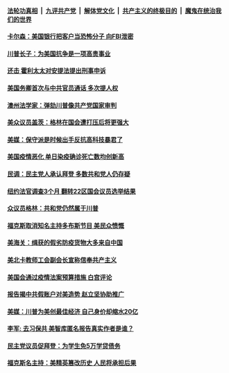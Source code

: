 

####  [法轮功真相](../../../../basic/blob/master/README.md?t=02071501) &nbsp;|&nbsp; [九评共产党](../../../../9ping.md/blob/master/README.md?t=02071501) &nbsp;|&nbsp; [解体党文化](../../../../jtdwh.md/blob/master/README.md?t=02071501)  &nbsp;|&nbsp; [共产主义的终极目的](../../../../gczydzjmd.md/blob/master/README.md?t=02071501) &nbsp;|&nbsp; [魔鬼在统治我们的世界](../../../../mgztzwmdsj.md/blob/master/README.md?t=02071501) 

#### [卡尔森：美国银行把客户当恐怖分子 向FBI泄密](../pages/soh6/471887.md?t=02071501) 
#### [川普长子：为美国抗争是一项高贵事业](../pages/soh6/471830.md?t=02071501) 
#### [还击 霍利太太对安提法提出刑事申诉](../pages/soh6/471884.md?t=02071501) 
#### [美国务卿首次与中共官员通话 多次提人权](../pages/soh6/471821.md?t=02071501) 
#### [澳州法学家：弹劾川普像共产党国家审判](../pages/soh6/471809.md?t=02071501) 
#### [美众议员盖茨：格林在国会遭打压后将更强大](../pages/soh6/471803.md?t=02071501) 
#### [美媒：保守派是时候出手反抗高科技暴君了](../pages/soh6/471794.md?t=02071501) 
#### [美国疫情恶化 单日染疫确诊死亡数均创新高](../pages/soh6/471773.md?t=02071501) 
#### [民调：民主党人承认拜登 多数共和党人仍存疑](../pages/soh6/471629.md?t=02071501) 
#### [纽约法官调查3个月 翻转22区国会议员选举结果 ](../pages/soh6/471536.md?t=02071501) 
#### [众议员格林：共和党仍然属于川普](../pages/soh6/471542.md?t=02071501) 
#### [福克斯取消知名主持多布斯节目 美民众愤慨](../pages/soh6/471545.md?t=02071501) 
#### [美海关：缉获的假劣防疫货物大多来自中国](../pages/soh6/471491.md?t=02071501) 
#### [美北卡教师工会副会长宣称信奉共产主义](../pages/soh6/471524.md?t=02071501) 
#### [美国会通过疫情法案预算措施 白宫评论](../pages/soh6/471521.md?t=02071501) 
#### [报告揭中共假账户对美造势 赵立坚协助推广](../pages/soh6/471485.md?t=02071501) 
#### [美媒：川普为美创最佳经济 自己身价却缩水20亿](../pages/soh6/471497.md?t=02071501) 
#### [李军: 去习保共 美智库匿名报告真实作者是谁？](../pages/soh6/471488.md?t=02071501) 
#### [民主党议员促拜登：为学生免5万学贷债务](../pages/soh6/471479.md?t=02071501) 
#### [福克斯名主持：美精英篡改历史 人民将承担后果](../pages/soh6/471482.md?t=02071501) 

